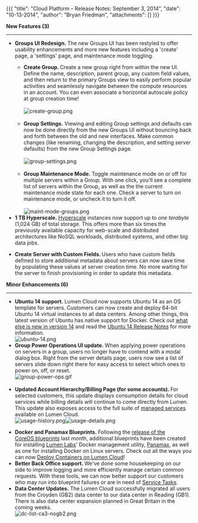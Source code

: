 {{{
  "title": "Cloud Platform – Release Notes: September 3, 2014",
  "date": "10-13-2014",
  "author": "Bryan Friedman",
  "attachments": []
}}}

<p><strong>New Features (3)</strong>
</p>
<div>
  <hr />
</div>
<ul>
  <li><strong>Groups UI Redesign.&nbsp;</strong>The new Groups UI has been restyled to offer usability enhancements and more new features including a 'create' page, a 'settings' page, and maintenance mode toggling.</li>
  <ul>
    <li><strong>Create Group. </strong>Create a new group right from within the new UI. Define the name, description, parent group, any custom field values, and then return to the primary Groups view to easily perform popular activities and seamlessly navigate
      between the compute resources in an account. You can even associate a horizontal autoscale policy at group creation time!
      <br />
      <br /><img src="https://t3n.zendesk.com/attachments/token/O61nX80sKqEZgYo7OkSoZuu3j/?name=create-group.png" alt="create-group.png" /><strong><br /><br /></strong>
    </li>
    <li><strong>Group Settings.</strong>&nbsp;Viewing and editing Group settings and defaults can now be done directly from the new Groups UI without bouncing back and forth between the old and new interfaces. Make common changes (like renaming, changing
      the description, and setting server defaults) from the new Group Settings page.
      <br />
      <br /><img src="https://t3n.zendesk.com/attachments/token/D2DnP5Pzako1m5RRgKf0hjlT3/?name=group-settings.png" alt="group-settings.png" />
      <br />
      <br />
    </li>
    <li><strong>Group Maintenance Mode.&nbsp;</strong>Toggle maintenance mode on or off for multiple servers within a Group. With one click, you'll see a complete list of servers within the Group, as well as the the current maintenance mode state for each
      one. Check a server to turn on maintenance mode, or uncheck it to turn it off.
      <br />
      <br /><img src="https://t3n.zendesk.com/attachments/token/AMPISKpnMupnzJSe3h41Ufzeq/?name=maint-mode-groups.png" alt="maint-mode-groups.png" />
    </li>
  </ul>
  <li><strong>1 TB Hyperscale.&nbsp;</strong><a href="http://www.ctl.io/hyperscale/">Hyperscale</a> instances now support up to <em>one terabyte</em> (1,024 GB) of total storage. This offers more than six times the previously
    available capacity for web-scale and distributed architectures like&nbsp;NoSQL workloads, distributed systems, and other big data jobs.</li>
</ul>
<ul>
  <li><strong>Create Server with Custom Fields. </strong>Users who have custom fields defined to store additional metadata about servers can now save time by populating these values at server creation time. No more waiting for the server to finish provisioning
    in order to update this metadata.</li>
</ul>
<p></p>
<p><strong>Minor Enhancements (6)</strong>
</p>
<div>
  <hr />
</div>
<ul>
  <li><strong>Ubuntu 14 support.&nbsp;</strong>Lumen Cloud now supports&nbsp;Ubuntu 14 as an OS template for servers. Customers can now create and deploy 64-bit Ubuntu 14 virtual instances to all data centers. Among other things, this latest version
    of Ubuntu has native support for Docker. Check out&nbsp;<a href="https://insights.ubuntu.com/2014/04/17/whats-new-in-ubuntu-server-14-04-lts/">what else is new in version 14</a>&nbsp;and read the <a href="https://wiki.ubuntu.com/TrustyTahr/ReleaseNotes"
   >Ubuntu 14 Release Notes</a> for more information.
    <br /><img src="https://t3n.zendesk.com/attachments/token/VEu6qTztoK4IPTjZUY2aBPfTN/?name=ubuntu-14.png" alt="ubuntu-14.png" />&nbsp;</li>
  <li><strong>Group Power Operations UI update.&nbsp;</strong>When applying power operations on servers in a group, users no longer have to contend with a modal dialog box. Right from the server details page, users now see a list of servers slide down right
    there for easy access to select which ones to power on, off, or reset.
    <br /><img src="https://t3n.zendesk.com/attachments/token/6b8f3Kt9hDAABJs4l7dChhuYP/?name=group-power-ops.gif" alt="group-power-ops.gif" />
    <br />
    <br />
  </li>
  <li><strong>Updated Account Hierarchy/Billing Page (for some accounts). </strong>For selected customers, this update displays consumption details for cloud services while billing details will continue to come directly from Lumen. This update also
    exposes access to the full suite of <a href="https://t3n.zendesk.com/categories/20074004-Managed-Services">managed services</a> available on Lumen Cloud.
    <br /><img src="https://t3n.zendesk.com/attachments/token/aYFFxeop7WfTGaEVZe7PpzD95/?name=usage-history.png" alt="usage-history.png" /><img src="https://t3n.zendesk.com/attachments/token/y5FsSU18ywzCmlovCQN77vwql/?name=usage-details.png" alt="usage-details.png"
    />
  </li>
</ul>
<ul>
  <li><strong>Docker and Panamax Blueprints.&nbsp;</strong>Following the <a href="https://t3n.zendesk.com/entries/47893914-Cloud-Platform-Release-Notes-July-28-2014">release of the CoreOS&nbsp;blueprints</a> last month, additional blueprints
    have been created for installing&nbsp;<a href="http://www.centurylinklabs.com/">Lumen Labs</a>' Docker management utility,&nbsp;<a href="http://www.panamax.io/">Panamax</a>, as well as one for installing Docker on Linux servers. Check out all
    the ways you can now&nbsp;<a href="http://www.ctl.io/blog/full/deploying-docker-containers-on-centurylink-cloud">Deploy Containers on Lumen Cloud</a>!</li>
  <li><strong>Better Back Office support. </strong>We've done some housekeeping on our side to improve logging and more efficiently manage certain common requests. With these tools, we can now better support our customers who may run into blueprint failures
    or are in&nbsp;need of&nbsp;<a href="http://www.ctl.io/products/support/service-tasks">Service Tasks</a>.&nbsp;</li>
  <li><strong>Data Center Updates.&nbsp;</strong>The Lumen Cloud successfully migrated all users from the Croyden (GB2) data center to our data center in Reading (GB1). There is also data center expansion planned in Great Britain in the coming weeks.&nbsp;
    <br
    /><img src="https://t3n.zendesk.com/attachments/token/dY44pCFVakFBS4tueAboQeoFr/?name=dc-list-ca3-nogb2.png" alt="dc-list-ca3-nogb2.png" />
  </li>
</ul>
